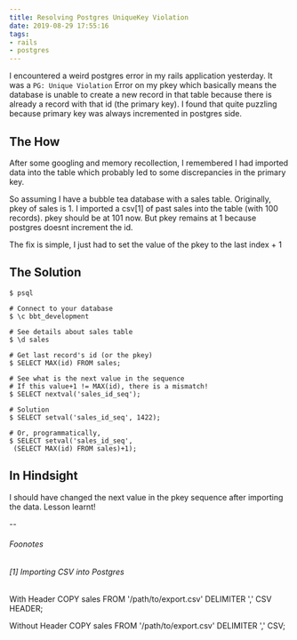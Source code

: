 ```yaml
---
title: Resolving Postgres UniqueKey Violation
date: 2019-08-29 17:55:16
tags:
- rails
- postgres
---
```


I encountered a weird postgres error in my rails application yesterday.<!-- more --> It was a `PG: Unique Violation` Error on my pkey which basically means the database is unable to create a new record in that table because there is already a record with that id (the primary key). I found that quite puzzling because primary key was always incremented in postgres side. 

## The How
After some googling and memory recollection, I remembered I had imported data into the table which probably led to some discrepancies in the primary key.

So assuming I have a bubble tea database with a sales table. Originally, pkey of sales is 1. I imported a csv[1] of past sales into the table (with 100 records). pkey should be at 101 now. But pkey remains at 1 because postgres doesnt increment the id.

The fix is simple, I just had to set the value of the pkey to the last index + 1 

## The Solution
```
$ psql

# Connect to your database
$ \c bbt_development

# See details about sales table
$ \d sales

# Get last record's id (or the pkey)
$ SELECT MAX(id) FROM sales;

# See what is the next value in the sequence
# If this value+1 != MAX(id), there is a mismatch!
$ SELECT nextval('sales_id_seq');

# Solution
$ SELECT setval('sales_id_seq', 1422);

# Or, programmatically, 
$ SELECT setval('sales_id_seq',
 (SELECT MAX(id) FROM sales)+1);
```

## In Hindsight
I should have changed the next value in the pkey sequence after importing the data. Lesson learnt!

-- 

###### Foonotes
###### [1] Importing CSV into Postgres
With Header
COPY sales FROM '/path/to/export.csv' DELIMITER ',' CSV HEADER;

Without Header
COPY sales FROM '/path/to/export.csv' DELIMITER ',' CSV;

